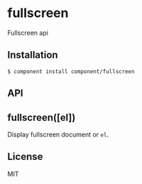 
# fullscreen

  Fullscreen api

## Installation

    $ component install component/fullscreen

## API

## fullscreen([el])

  Display fullscreen document or `el`.

## License

  MIT
